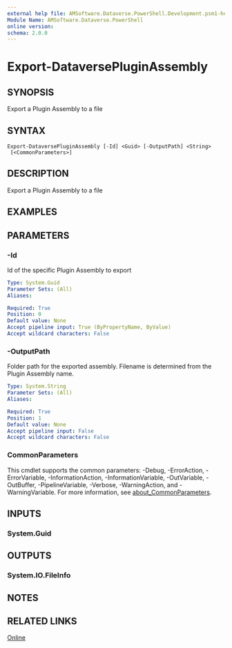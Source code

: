 ```yaml
---
external help file: AMSoftware.Dataverse.PowerShell.Development.psm1-help.xml
Module Name: AMSoftware.Dataverse.PowerShell
online version:
schema: 2.0.0
---
```


# Export-DataversePluginAssembly

## SYNOPSIS
Export a Plugin Assembly to a file

## SYNTAX

```
Export-DataversePluginAssembly [-Id] <Guid> [-OutputPath] <String> 
 [<CommonParameters>]
```

## DESCRIPTION
Export a Plugin Assembly to a file

## EXAMPLES


## PARAMETERS

### -Id
Id of the specific Plugin Assembly to export

```yaml
Type: System.Guid
Parameter Sets: (All)
Aliases:

Required: True
Position: 0
Default value: None
Accept pipeline input: True (ByPropertyName, ByValue)
Accept wildcard characters: False
```

### -OutputPath
Folder path for the exported assembly. Filename is determined from the Plugin Assembly name.

```yaml
Type: System.String
Parameter Sets: (All)
Aliases:

Required: True
Position: 1
Default value: None
Accept pipeline input: False
Accept wildcard characters: False
```

### CommonParameters
This cmdlet supports the common parameters: -Debug, -ErrorAction, -ErrorVariable, -InformationAction, -InformationVariable, -OutVariable, -OutBuffer, -PipelineVariable, -Verbose, -WarningAction, and -WarningVariable. For more information, see [about_CommonParameters](http://go.microsoft.com/fwlink/?LinkID=113216).

## INPUTS

### System.Guid

## OUTPUTS

### System.IO.FileInfo

## NOTES

## RELATED LINKS

[Online](https://github.com/AMSoftwareNL/DataversePowershell/blob/main/docs/Export-DataversePluginAssembly.md)




